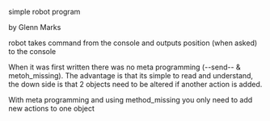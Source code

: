 simple robot program

by Glenn Marks

robot takes command from the console and outputs position (when asked) to the console

When it was first written there was no meta programming (--send-- & metoh_missing). The advantage is that its simple to read and understand, the down side is that 2 objects need to be altered if another action is added.

With meta programming and using method_missing you only need to add new actions to one object
